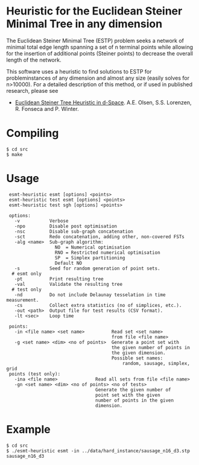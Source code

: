 # Heuristic for the Euclidean Steiner Minimal Tree in any dimension

The Euclidean Steiner Minimal Tree (ESTP) problem seeks a network of minimal total edge length spanning a set of n terminal points while allowing for the insertion of additional points (Steiner points) to decrease the overall length of the network. 

This software uses a heuristic to find solutions to ESTP for probleminstances of any dimension and almost any size (easily solves for n>10000). For a detailed description of this method, or if used in published research, please see 

* [Euclidean Steiner Tree Heuristic in d-Space](http://dimacs11.cs.princeton.edu/workshop/OlsenLorenzenFonsecaWinter.pdf). A.E. Olsen, S.S. Lorenzen, R. Fonseca and P. Winter.


# Compiling

```
$ cd src
$ make
```


# Usage


```
 esmt-heuristic esmt [options] <points>
 esmt-heuristic test esmt [options] <points>
 esmt-heuristic test sgh [options] <points>

 options:
   -v           Verbose
   -npo         Disable post optimisation
   -nsc         Disable sub-graph concatenation
   -sct         Redo concatenation, adding other, non-covered FSTs
   -alg <name>  Sub-graph algorithm:
                  NO  = Numerical optimisation
                  RNO = Restricted numerical optimisation
                  SP  = Simplex partitioning
                  Default NO
   -s           Seed for random generation of point sets.
  # esmt only
   -pt          Print resulting tree
   -val         Validate the resulting tree
  # test only
   -nd          Do not include Delaunay tesselation in time measurement.
   -cs          Collect extra statistics (no of simplices, etc.).
   -out <path>  Output file for test results (CSV format).
   -lt <sec>    Loop time

 points:
   -in <file name> <set name>          Read set <set name>
                                       from file <file name>
   -g <set name> <dim> <no of points>  Generate a point set with
                                       the given number of points in
                                       the given dimension.
                                       Possible set names:
                                           random, sausage, simplex, grid
 points (test only):
   -ina <file name>              Read all sets from file <file name>
   -gn <set name> <dim> <no of points> <no of tests>
                                 Generate the given number of
                                 point set with the given
                                 number of points in the given
                                 dimension.
```

# Example
```
$ cd src
$ ./esmt-heuristic esmt -in ../data/hard_instance/sausage_n16_d3.stp sausage_n16_d3
```
